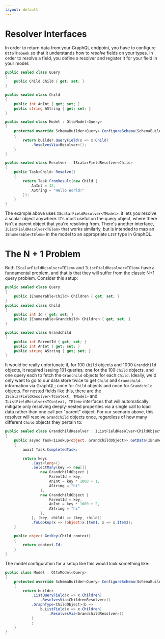```yaml
---
layout: default
---
```


# Resolver Interfaces

In order to return data from your GraphQL endpoint, you have to configure `OttoTheGeek` so that it understands how to _resolve_ fields on your types. In order to resolve a field, you define a resolver and register it for your field in your model:

```csharp
public sealed class Query
{
    public Child Child { get; set; }
}

public sealed class Child
{
    public int AnInt { get; set; }
    public string AString { get; set; }
}

public sealed class Model : OttoModel<Query>
{
    protected override SchemaBuilder<Query> ConfigureSchema(SchemaBuilder<Query> builder)
    {
        return builder.QueryField(x => x.Child)
            .ResolvesVia<Resolver>();
    }
}

public sealed class Resolver : IScalarFieldResolver<Child>
{
    public Task<Child> Resolve()
    {
        return Task.FromResult(new Child {
            AnInt = 42,
            AString = "Hello World!"
        });
    }
}
```

The example above uses `IScalarFieldResolver<TModel>`: it lets you resolve a scalar object anywhere. It's most useful on the query object, where there isn't a parent object that you're resolving from. There's another interface, `IListFieldResolver<TElem>` that works similarly, but is intended to map an `IEnumerable<TElem>` in the model to an appropriate `LIST` type in GraphQL.

# The N + 1 Problem

Both `IScalarFieldResolver<TElem>` and `IListFieldResolver<TElem>` have a fundamental problem, and that is that they will suffer from the classic N+1 query problem. Consider this setup:

```cs
public sealed class Query
{
    public IEnumerable<Child> Children { get; set; }
}
public sealed class Child
{
    public int Id { get; set; }
    public IEnumerable<Grandchild> Children { get; set; }
}

public sealed class Grandchild
{
    public int ParentId { get; set; }
    public int AnInt { get; set; }
    public string AString { get; set; }
}
```

It would be really unfortunate if, for 100 `Child` objects and 1000 `Grandchild` objects, it required issuing 101 queries; one for the 100 `Child` objects, and one query each to fetch the `Granchild` objects for each `Child`.
Ideally, we'd only want to go to our data store twice to get `Child` and `Grandchild` information via GraphQL; once for `Child` objects and once for `Grandchild` objects.
For nested fields like this, there are the `IScalarFieldResolver<TContext, TModel>` and `IListFieldResolver<TContext, TElem>` interfaces that will automatically mitigate only resolving deeply-nested properties via a single call to load data rather than one call per "parent" object.
For our scenario above, this resolver will resolve `Grandchild` objects once, regardless of how many different `Child` objects they pertain to:

```cs
public sealed class GrandchildResolver : IListFieldResolver<ChildObject, GrandchildObject>
{
    public async Task<ILookup<object, GrandchildObject>> GetData(IEnumerable<object> keys)
    {
        await Task.CompletedTask;

        return keys
            .Cast<long>()
            .SelectMany(key => new[]{
                new GrandchildObject {
                    ParentId = key,
                    AnInt = key * 1000 + 1,
                    AString = "hi"
                },
                new GrandchildObject {
                    ParentId = key,
                    AnInt = key * 1000 + 2,
                    AString = "hi"
                },
            }, (key, child) => (key, child))
            .ToLookup(x => (object)x.Item1, x => x.Item2);
    }

    public object GetKey(Child context)
    {
        return context.Id;
    }
}
```
The model configuration for a setup like this would look something like:
```cs
public class Model : OttoModel<Query>
{
    protected override SchemaBuilder<Query> ConfigureSchema(SchemaBuilder<Query> builder)
    {
        return builder
            .ListQueryField(x => x.Children)
                .ResolvesVia<ChildrenResolver>()
            .GraphType<ChildObject>(b =>
                b.ListField(x => x.Children)
                    .ResolvesVia<GrandchildResolver>()
            )
            ;
    }
}
```